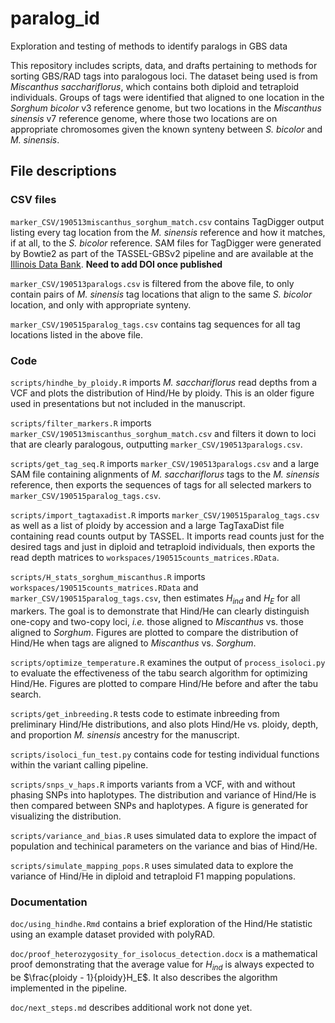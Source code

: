 # paralog_id
Exploration and testing of methods to identify paralogs in GBS data

This repository includes scripts, data, and drafts pertaining to methods for
sorting GBS/RAD tags into paralogous loci.  The dataset being used is
from *Miscanthus sacchariflorus*, which contains both diploid and tetraploid
individuals.  Groups of tags were identified that aligned to one location
in the *Sorghum bicolor* v3 reference genome, but two locations in the
*Miscanthus sinensis* v7 reference genome, where those two locations are
on appropriate chromosomes given the known synteny between *S. bicolor* and
*M. sinensis*.

## File descriptions

### CSV files

`marker_CSV/190513miscanthus_sorghum_match.csv` contains TagDigger output listing every
tag location from the *M. sinensis* reference and how it matches, if at all,
to the *S. bicolor* reference.  SAM files for TagDigger were generated by
Bowtie2 as part of the TASSEL-GBSv2 pipeline and are available at the
[Illinois Data Bank](https://doi.org/). **Need to add DOI once published**

`marker_CSV/190513paralogs.csv` is filtered from the above file, to only contain pairs
of *M. sinensis* tag locations that align to the same *S. bicolor* location,
and only with appropriate synteny.

`marker_CSV/190515paralog_tags.csv` contains tag sequences for all tag locations listed
in the above file.

### Code

`scripts/hindhe_by_ploidy.R` imports *M. sacchariflorus* read depths from a VCF and
plots the distribution of Hind/He by ploidy.  This is an older figure used in
presentations but not included in the manuscript.

`scripts/filter_markers.R` imports `marker_CSV/190513miscanthus_sorghum_match.csv`
and filters it down to loci that are clearly paralogous, outputting
`marker_CSV/190513paralogs.csv`.

`scripts/get_tag_seq.R` imports `marker_CSV/190513paralogs.csv` and a large
SAM file containing alignments of *M. sacchariflorus* tags to the
*M. sinensis* reference, then exports the sequences of tags for all
selected markers to `marker_CSV/190515paralog_tags.csv`.

`scripts/import_tagtaxadist.R` imports `marker_CSV/190515paralog_tags.csv` as
well as a list of ploidy by accession and a large TagTaxaDist file containing
read counts output by TASSEL.  It imports read counts just for the desired
tags and just in diploid and tetraploid individuals, then exports the read
depth matrices to `workspaces/190515counts_matrices.RData`.

`scripts/H_stats_sorghum_miscanthus.R` imports `workspaces/190515counts_matrices.RData`
and `marker_CSV/190515paralog_tags.csv`, then 
estimates $H_{ind}$ and $H_E$ for all markers.
The goal is to demonstrate that Hind/He can clearly distinguish one-copy and
two-copy loci, *i.e.* those aligned to *Miscanthus* vs. those aligned to
*Sorghum*.  Figures are plotted to compare the distribution of Hind/He
when tags are aligned to *Miscanthus* vs. *Sorghum*.

`scripts/optimize_temperature.R` examines the output of `process_isoloci.py` to
evaluate the effectiveness of the tabu search algorithm for optimizing Hind/He.
Figures are plotted to compare Hind/He before and after the tabu search.

`scripts/get_inbreeding.R` tests code to estimate inbreeding from preliminary
Hind/He distributions, and also plots Hind/He vs. ploidy, depth, and proportion
_M. sinensis_ ancestry for the manuscript.

`scripts/isoloci_fun_test.py` contains code for testing individual functions
within the variant calling pipeline.

`scripts/snps_v_haps.R` imports variants from a VCF, with and without phasing
SNPs into haplotypes.  The distribution and variance of Hind/He is then compared
between SNPs and haplotypes.  A figure is generated for visualizing the
distribution.

`scripts/variance_and_bias.R` uses simulated data to explore the impact of
population and techinical parameters on the variance and bias of Hind/He.

`scripts/simulate_mapping_pops.R` uses simulated data to explore the variance
of Hind/He in diploid and tetraploid F1 mapping populations.

### Documentation

`doc/using_hindhe.Rmd` contains a brief exploration of the Hind/He statistic
using an example dataset provided with polyRAD.

`doc/proof_heterozygosity_for_isolocus_detection.docx` is a mathematical proof
demonstrating that the average value for $H_{ind}$ is always expected to be
$\frac{ploidy - 1}{ploidy}H_E$.  It also describes the algorithm implemented
in the pipeline.

`doc/next_steps.md` describes additional work not done yet.
